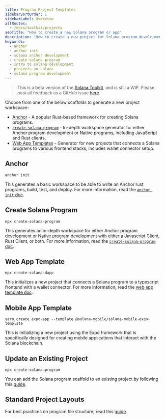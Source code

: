 ```yaml
---
title: Program Project Templates
sidebarSortOrder: 1
sidebarLabel: Overview
altRoutes:
  - /docs/toolkit/projects
seoTitle: "How to create a new Solana program or app"
description: "How to create a new project for Solana program development for beginners."
keywords:
  - anchor
  - anchor init
  - solana anchor development
  - create solana program
  - intro to solana development
  - projects on solana
  - solana program development
---
```


> This is a beta version of the [Solana Toolkit](/docs/toolkit/index.md), and is
> still a WIP. Please post all feedback as a GitHub issue
> [here](https://github.com/solana-foundation/developer-content/issues/new?title=%5Btoolkit%5D%20).

Choose from one of the below scaffolds to generate a new project workspace:

- [Anchor](#anchor) - A popular Rust-based framework for creating Solana
  programs.
- [`create-solana-program`](#create-solana-program) - In-depth workspace
  generator for either Anchor program development or Native programs, including
  JavaScript and Rust clients.
- [Web App Templates](#web-app-template) - Generator for new projects that
  connects a Solana programs to various frontend stacks, includes wallet
  connector setup.

## Anchor

```shell
anchor init
```

This generates a basic workspace to be able to write an Anchor rust programs,
build, test, and deploy. For more information, read the
[`anchor init` doc](/docs/toolkit/projects/anchor-init.md).

## Create Solana Program

```shell
npx create-solana-program
```

This generates an in-depth workspace for either Anchor program development or
Native program development with either a Javascript Client, Rust Client, or
both. For more information, read the
[`create-solana-program` doc](/docs/toolkit/projects/solana-program.md).

## Web App Template

```shell
npx create-solana-dapp
```

This initializes a new project that connects a Solana program to a typescript
frontend with a wallet connector. For more information, read the
[web app template doc](/docs/toolkit/projects/web-app.md).

## Mobile App Template

```shell
yarn create expo-app --template @solana-mobile/solana-mobile-expo-template
```

This is initializing a new project using the Expo framework that is specifically
designed for creating mobile applications that interact with the Solana
blockchain.

## Update an Existing Project

```shell
npx create-solana-program
```

You can add the Solana program scaffold to an existing project by following this
[guide](/docs/toolkit/projects/existing-project.md).

## Standard Project Layouts

For best practices on program file structure, read this
[guide](/docs/toolkit/projects/project-layout.md).
